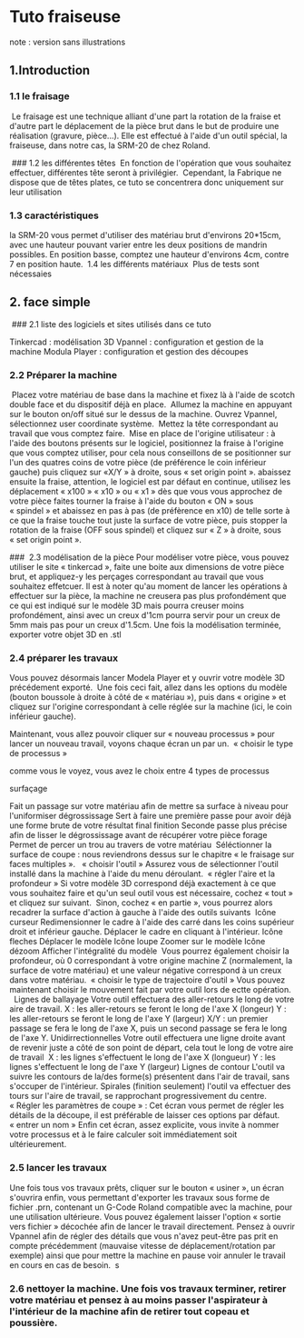 # Tuto fraiseuse

note : version sans illustrations

## 1.Introduction 
### 1.1 le fraisage
 Le fraisage est une technique alliant d'une part la rotation de la fraise et d'autre part le déplacement de la pièce brut dans le but de produire une réalisation (gravure, pièce...). Elle est effectué à l'aide d'un outil spécial, la fraiseuse, dans notre cas, la SRM-20 de chez Roland.

 ### 1.2 les différentes têtes
 En fonction de l'opération que vous souhaitez effectuer, différentes tête seront à privilégier. <reprendre la page du manuel dessus> Cependant, la Fabrique ne dispose que de têtes plates, ce tuto se concentrera donc uniquement sur leur utilisation

### 1.3 caractéristiques

la SRM-20 vous permet d'utiliser des matériau brut d'environs 20*15cm, avec une hauteur pouvant varier entre les deux positions de mandrin possibles. En position basse, comptez une hauteur d'environs 4cm, contre 7 en position haute.  1.4 les différents matériaux
 Plus de tests sont nécessaies  

## 2. face simple

 ### 2.1 liste des logiciels et sites utilisés dans ce tuto

Tinkercad : modélisation 3D Vpannel : configuration et gestion de la machine
Modula Player : configuration et gestion des découpes  


### 2.2 Préparer la machine
 Placez votre matériau de base dans la machine et fixez là à l'aide de scotch double face et du dispositif déjà en place.  Allumez la machine en appuyant sur le bouton on/off situé sur le dessus de la machine. Ouvrez Vpannel, sélectionnez user coordinate système.  Mettez la tête correspondant au travail que vous comptez faire.  Mise en place de l'origine utilisateur : à l'aide des boutons présents sur le logiciel, positionnez la fraise à l'origine que vous comptez utiliser, pour cela nous conseillons de se positionner sur l'un des quatres coins de votre pièce (de préférence le coin inférieur gauche) puis cliquez sur «X/Y » à droite, sous « set origin point ». abaissez ensuite la fraise, attention, le logiciel est par défaut en continue, utilisez les déplacement « x100 » « x10 » ou « x1 » dès que vous vous approchez de votre pièce faites tourner la fraise à l'aide du bouton « ON » sous « spindel » et abaissez en pas à pas (de préfèrence en x10) de telle sorte à ce que la fraise touche tout juste la surface de votre pièce, puis stopper la rotation de la fraise (OFF sous spindel) et cliquez sur « Z » à droite, sous « set origin point ».

###  2.3 modélisation de la pièce
Pour modéliser votre pièce, vous pouvez utiliser le site « tinkercad », faite une boite aux dimensions de votre pièce brut, et appliquez-y les perçages correspondant au travail que vous souhaitez effetcuer. Il est à noter qu'au moment de lancer les opérations à effectuer sur la pièce, la machine ne creusera pas plus profondément que ce qui est indiqué sur le modèle 3D mais pourra creuser moins profondément, ainsi avec un creux d'1cm pourra servir pour un creux de 5mm mais pas pour un creux d'1.5cm. Une fois la modélisation terminée, exporter votre objet 3D en .stl  

### 2.4 préparer les travaux 
Vous pouvez désormais lancer Modela Player et y ouvrir votre modèle 3D précédement exporté.  Une fois ceci fait, allez dans les options du modèle (bouton boussole à droite à côté de « matériau »), puis dans « origine » et cliquez sur l'origine correspondant à celle réglée sur la machine (ici, le coin inférieur gauche).  

Maintenant, vous allez pouvoir cliquer sur « nouveau processus » pour lancer un nouveau travail, voyons chaque écran un par un.  « choisir le type de processus »

comme vous le voyez, vous avez le choix entre 4 types de processus

surfaçage

Fait un passage sur votre matériau afin de mettre sa surface à niveau pour l'uniformiser
dégrossissage
Sert à faire une première passe pour avoir déjà une forme brute de votre résultat final
finition
Seconde passe plus précise afin de lisser le dégrossissage avant de récupérer votre pièce
forage
Permet de percer un trou au travers de votre matériau
 Séléctionner la surface de coupe :
nous reviendrons dessus sur le chapitre « le fraisage sur faces multiples ».   « choisir l'outil » Assurez vous de sélectionner l'outil installé dans la machine à l'aide du menu déroulant.  « régler l'aire et la profondeur » Si votre modèle 3D correspond déjà exactement à ce que vous souhaitez faire et qu'un seul outil vous est nécessaire, cochez « tout » et cliquez sur suivant.  Sinon, cochez « en partie », vous pourrez alors recadrer la surface d'action à gauche à l'aide des outils suivants 
Icône curseur
Redimensionner le cadre à l'aide des carré dans les coins supérieur droit et inférieur gauche. Déplacer le cadre en cliquant à l'intérieur.
Icône fleches
Déplacer le modèle
Icône loupe
Zoomer sur le modèle
Icône dézoom
Afficher l'intégralité du modèle
 Vous pourrez également choisir la profondeur, où 0 correspondant à votre origine machine Z (normalement, la surface de votre matériau) et une valeur négative correspond à un creux dans votre matériau.  « choisir le type de trajectoire d'outil »
Vous pouvez maintenant choisir le mouvement fait par votre outil lors de ectte opération.  
Lignes de ballayage
Votre outil effectuera des aller-retours le long de votre aire de travail. X : les aller-retours se feront le long de l'axe X (longeur) Y : les aller-retours se feront le long de l'axe Y (largeur) X/Y : un premier passage se fera le long de l'axe X, puis un second passage se fera le long de l'axe Y.
Unidirrectionnelles
Votre outil effectuera une ligne droite avant de revenir juste a côté de son point de départ, cela tout le long de votre aire de travail  X : les lignes s'effectuent le long de l'axe X (longueur) Y : les lignes s'effectuent le long de l'axe Y (largeur)
Lignes de contour
L'outil va suivre les contours de la/des forme(s) présentent dans l'air de travail, sans s'occuper de l'intérieur.
Spirales
(finition seulement) l'outil va effectuer des tours sur l'aire de travail, se rapprochant progressivement du centre.
« Régler les paramètres de coupe » :
Cet écran vous permet de régler les détails de la découpe, il est préférable de laisser ces options par défaut.  « entrer un nom » Enfin cet écran, assez explicite, vous invite à nommer votre processus et à le faire calculer soit immédiatement soit ultérieurement. 

### 2.5 lancer les travaux 

Une fois tous vos travaux prêts, cliquer sur le bouton « usiner », un écran s'ouvrira enfin, vous permettant d'exporter les travaux sous forme de fichier .prn, contenant un G-Code Roland compatible avec la machine, pour une utilisation ultérieure. Vous pouvez également laisser l'option « sortie vers fichier » décochée afin de lancer le travail directement. Pensez à ouvrir Vpannel afin de régler des détails que vous n'avez peut-être pas prit en compte précédemment (mauvaise vitesse de déplacement/rotation par exemple) ainsi que pour mettre la machine en pause voir annuler le travail en cours en cas de besoin.  s

### 2.6 nettoyer la machine. Une fois vos travaux terminer, retirer votre matériau et pensez à au moins passer l'aspirateur à l'intérieur de la machine afin de retirer tout copeau et poussière.
